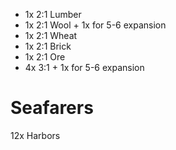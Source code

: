 - 1x 2:1 Lumber
- 1x 2:1 Wool + 1x for 5-6 expansion
- 1x 2:1 Wheat
- 1x 2:1 Brick
- 1x 2:1 Ore
- 4x 3:1 + 1x for 5-6 expansion

# Seafarers

12x Harbors
